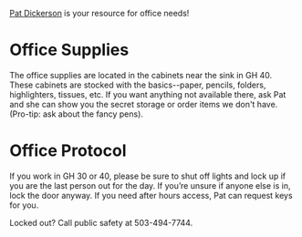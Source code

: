 [Pat Dickerson](mailto:dickersp@ohsu.edu) is your resource for office needs!

# Office Supplies

The office supplies are located in the cabinets near the sink in GH 40. These cabinets are stocked with the basics--paper, pencils, folders, highlighters, tissues, etc. If you want anything not available there, ask Pat and she can show you the secret storage or order items we don't have. (Pro-tip: ask about the fancy pens).

# Office Protocol
If you work in GH 30 or 40, please be sure to shut off lights and lock up if you are the last person out for the day. If you’re unsure if anyone else is in, lock the door anyway. If you need after hours access, Pat can request keys for you. 

Locked out? Call public safety at 503-494-7744. 